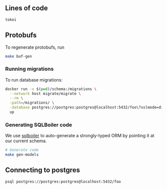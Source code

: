 ## Lines of code
```bash
tokei
```

## Protobufs
To regenerate protobufs, run 
```bash
make buf-gen
```

### Running migrations

To run database migrations:

```bash
docker run -v $(pwd)/schema:/migrations \
  --network host migrate/migrate \
  --rm \
  -path=/migrations/ \
  -database postgres://postgres:postgres@localhost:5432/foo\?sslmode=disable \
  up
```

### Generating SQLBoiler code

We use [sqlboiler](https://github.com/volatiletech/sqlboiler) to auto-generate
a strongly-typed ORM by pointing it at our current schema.

```bash
# Generate code
make gen-models
```

## Connecting to postgres
```bash
psql postgres://postgres:postgres@localhost:5432/foo
```